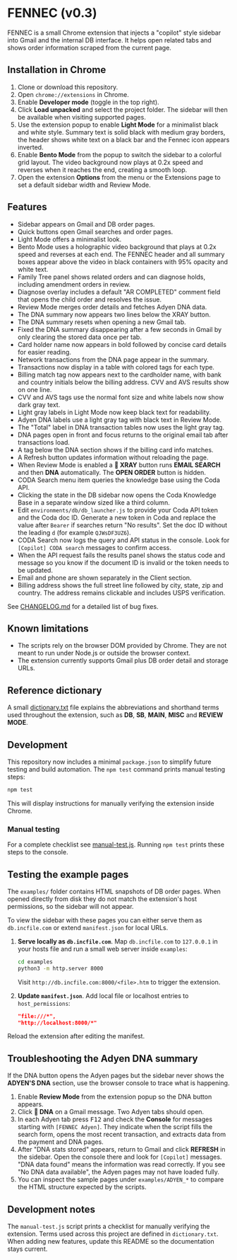 # FENNEC (v0.3)

FENNEC is a small Chrome extension that injects a "copilot" style sidebar into
Gmail and the internal DB interface. It helps open related tabs and shows order
information scraped from the current page.

## Installation in Chrome

1. Clone or download this repository.
2. Open `chrome://extensions` in Chrome.
3. Enable **Developer mode** (toggle in the top right).
4. Click **Load unpacked** and select the project folder. The sidebar will then
   be available when visiting supported pages.
5. Use the extension popup to enable **Light Mode** for a minimalist black and white style. Summary text is solid black with medium gray borders, the header shows white text on a black bar and the Fennec icon appears inverted.
6. Enable **Bento Mode** from the popup to switch the sidebar to a colorful grid layout. The video background now plays at 0.2x speed and reverses when it reaches the end, creating a smooth loop.
7. Open the extension **Options** from the menu or the Extensions page to set a default sidebar width and Review Mode.

## Features

- Sidebar appears on Gmail and DB order pages.
- Quick buttons open Gmail searches and order pages.
- Light Mode offers a minimalist look.
- Bento Mode uses a holographic video background that plays at 0.2x speed and reverses at each end.
  The FENNEC header and all summary boxes appear above the video in black containers with 95% opacity and
  white text.
- Family Tree panel shows related orders and can diagnose holds, including amendment orders in review.
- Diagnose overlay includes a default "AR COMPLETED" comment field that opens the child order and resolves the issue.
- Review Mode merges order details and fetches Adyen DNA data.
- The DNA summary now appears two lines below the XRAY button.
- The DNA summary resets when opening a new Gmail tab.
- Fixed the DNA summary disappearing after a few seconds in Gmail by only
  clearing the stored data once per tab.
- Card holder name now appears in bold followed by concise card details for easier reading.
- Network transactions from the DNA page appear in the summary.
- Transactions now display in a table with colored tags for each type.
- Billing match tag now appears next to the cardholder name, with bank and country initials below the billing address. CVV and AVS results show on one line.
- CVV and AVS tags use the normal font size and white labels now show dark gray text.
- Light gray labels in Light Mode now keep black text for readability.
- Adyen DNA labels use a light gray tag with black text in Review Mode.
- The "Total" label in DNA transaction tables now uses the light gray tag.
- DNA pages open in front and focus returns to the original email tab after transactions load.
- A tag below the DNA section shows if the billing card info matches.
- A Refresh button updates information without reloading the page.
- When Review Mode is enabled a **🩻 XRAY** button runs **EMAIL SEARCH** and then **DNA** automatically. The **OPEN ORDER** button is hidden.
- CODA Search menu item queries the knowledge base using the Coda API.
- Clicking the state in the DB sidebar now opens the Coda Knowledge Base in a separate window sized like a third column.
- Edit `environments/db/db_launcher.js` to provide your Coda API token and the
  Coda doc ID. Generate a new token in Coda and replace the value after
  `Bearer` if searches return "No results". Set the doc ID without the leading
  `d` (for example `QJWsDF3UZ6`).
- CODA Search now logs the query and API status in the console. Look for
  `[Copilot] CODA search` messages to confirm access.
- When the API request fails the results panel shows the status code and
  message so you know if the document ID is invalid or the token needs to be
  updated.
- Email and phone are shown separately in the Client section.
- Billing address shows the full street line followed by city, state, zip and
  country. The address remains clickable and includes USPS verification.

See [CHANGELOG.md](CHANGELOG.md) for a detailed list of bug fixes.
## Known limitations

- The scripts rely on the browser DOM provided by Chrome. They are not meant to
  run under Node.js or outside the browser context.
- The extension currently supports Gmail plus DB order detail and storage URLs.

## Reference dictionary

A small [dictionary.txt](dictionary.txt) file explains the abbreviations and shorthand terms used throughout the extension, such as **DB**, **SB**, **MAIN**, **MISC** and **REVIEW MODE**.


## Development

This repository now includes a minimal `package.json` to simplify future testing and build automation. The `npm test` command prints manual testing steps:

```bash
npm test
```

This will display instructions for manually verifying the extension inside Chrome.

### Manual testing

For a complete checklist see [manual-test.js](manual-test.js). Running `npm test` prints these steps to the console.


## Testing the example pages

The `examples/` folder contains HTML snapshots of DB order pages. When opened directly from disk they do not match the extension's host permissions, so the sidebar will not appear.

To view the sidebar with these pages you can either serve them as `db.incfile.com` or extend `manifest.json` for local URLs.

1. **Serve locally as `db.incfile.com`**. Map `db.incfile.com` to `127.0.0.1` in your hosts file and run a small web server inside `examples`:

    ```bash
    cd examples
    python3 -m http.server 8000
    ```

    Visit `http://db.incfile.com:8000/<file>.htm` to trigger the extension.

2. **Update `manifest.json`**. Add local file or localhost entries to `host_permissions`:

    ```json
    "file:///*",
    "http://localhost:8000/*"
    ```

Reload the extension after editing the manifest.

## Troubleshooting the Adyen DNA summary

If the DNA button opens the Adyen pages but the sidebar never shows the
**ADYEN'S DNA** section, use the browser console to trace what is happening.

1. Enable **Review Mode** from the extension popup so the DNA button appears.
2. Click **🧬 DNA** on a Gmail message. Two Adyen tabs should open.
3. In each Adyen tab press <kbd>F12</kbd> and check the **Console** for messages
   starting with `[FENNEC Adyen]`. They indicate when the script fills the search
   form, opens the most recent transaction, and extracts data from the payment
   and DNA pages.
4. After "DNA stats stored" appears, return to Gmail and click **REFRESH** in the
   sidebar. Open the console there and look for `[Copilot]` messages.
   "DNA data found" means the information was read correctly. If you see
   "No DNA data available", the Adyen pages may not have loaded fully.
5. You can inspect the sample pages under `examples/ADYEN_*` to compare the HTML
   structure expected by the scripts.


## Development notes

The `manual-test.js` script prints a checklist for manually verifying the extension. Terms used across this project are defined in `dictionary.txt`. When adding new features, update this README so the documentation stays current.


